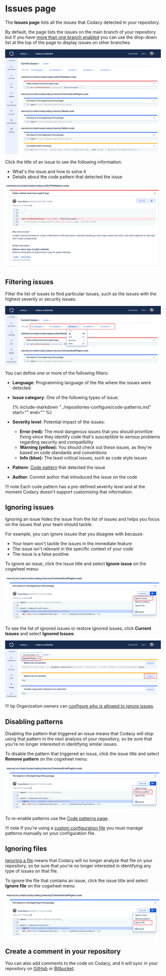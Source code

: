 # Issues page

The **Issues page** lists all the issues that Codacy detected in your repository.

By default, the page lists the issues on the main branch of your repository but if you have [more than one branch enabled](../repositories-configure/managing-branches.md) you can use the drop-down list at the top of the page to display issues on other branches.

![Issues page](images/issues.png)

Click the title of an issue to see the following information:

-   What's the issue and how to solve it
-   Details about the code pattern that detected the issue

![Issue details](images/issues-detail.png)

## Filtering issues

Filter the list of issues to find particular issues, such as the issues with the highest severity or security issues:

![Filtering issues](images/issues-filter.png)

You can define one or more of the following filters:

-   **Language**: Programming language of the file where the issues were detected

-   **Issue category**: One of the following types of issue:

    {%
        include-markdown "../repositories-configure/code-patterns.md"
        start="<!--categories-start-->"
        end="<!--categories-end-->"
    %}

-   **Severity level**: Potential impact of the issues:

    -   **Error (red):** The most dangerous issues that you should prioritize fixing since they identify code that's susceptible to serious problems regarding security and compatibility
    -   **Warning (yellow):** You should check out these issues, as they're based on code standards and conventions
    -   **Info (blue):** The least critical issues, such as code style issues

-   **Pattern**: [Code pattern](../repositories-configure/code-patterns.md) that detected the issue

-   **Author**: Commit author that introduced the issue on the code

!!! note
    Each code pattern has a pre-defined severity level and at the moment Codacy doesn't support customizing that information.

## Ignoring issues

Ignoring an issue hides the issue from the list of issues and helps you focus on the issues that your team should tackle.

For example, you can ignore issues that you disagree with because:

-   Your team won't tackle the issues in the immediate feature
-   The issue isn't relevant in the specific context of your code
-   The issue is a false positive

To ignore an issue, click the issue title and select **Ignore issue** on the cogwheel menu:

![Ignoring an issue](images/issues-ignore.png)

To see the list of ignored issues or restore ignored issues, click **Current Issues** and select **Ignored Issues**:

![Restoring an ignored issue](images/issues-unignore.png)

!!! tip
    Organization owners can [configure who is allowed to ignore issues](../organizations/roles-and-permissions-for-synced-organizations.md#configure-ignore-issues).

## Disabling patterns

Disabling the pattern that triggered an issue means that Codacy will stop using that pattern in the next analysis of your repository, so be sure that you're no longer interested in identifying similar issues.

To disable the pattern that triggered an issue, click the issue title and select **Remove pattern** on the cogwheel menu:

![Disabling a pattern](images/issues-disable-pattern.png)

To re-enable patterns use the [Code patterns page](../repositories-configure/code-patterns.md).

!!! note
    If you're using a [custom configuration file](../repositories-configure/code-patterns.md#using-your-own-tool-configuration-files) you must manage patterns manually on your configuration file.

## Ignoring files

[Ignoring a file](../repositories-configure/ignoring-files.md) means that Codacy will no longer analyze that file on your repository, so be sure that you're no longer interested in identifying any type of issues on that file.

To ignore the file that contains an issue, click the issue title and select **Ignore file** on the cogwheel menu:

![Ignoring files](images/issues-ignore-file.png)

## Create a comment in your repository

You can also add comments to the code on Codacy, and it will sync in your repository on [GitHub](../repositories-configure/integrations/github-integration.md) or [Bitbucket](../repositories-configure/integrations/bitbucket-integration.md).
